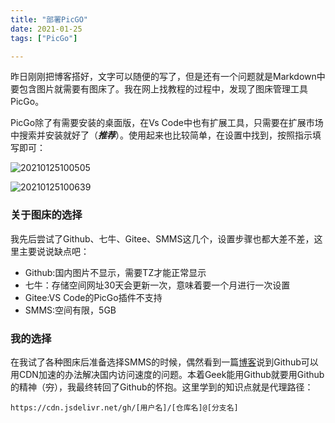 ```yaml
---
title: "部署PicGO"
date: 2021-01-25
tags: ["PicGo"]

---
```


昨日刚刚把博客搭好，文字可以随便的写了，但是还有一个问题就是Markdown中要包含图片就需要有图床了。我在网上找教程的过程中，发现了图床管理工具PicGo。

PicGo除了有需要安装的桌面版，在Vs Code中也有扩展工具，只需要在扩展市场中搜索并安装就好了（***推荐***）。使用起来也比较简单，在设置中找到，按照指示填写即可：

![20210125100505](https://cdn.jsdelivr.net/gh/zhang-ru/imagebed@main/img/20210125100505.png)

![20210125100639](https://cdn.jsdelivr.net/gh/zhang-ru/imagebed@main/img/20210125100639.png)


### 关于图床的选择
我先后尝试了Github、七牛、Gitee、SMMS这几个，设置步骤也都大差不差，这里主要说说缺点吧：
- Github:国内图片不显示，需要TZ才能正常显示
- 七牛：存储空间网址30天会更新一次，意味着要一个月进行一次设置
- Gitee:VS Code的PicGo插件不支持
- SMMS:空间有限，5GB

### 我的选择
在我试了各种图床后准备选择SMMS的时候，偶然看到一篇[博客](https://www.pianshen.com/article/81731334012/)说到Github可以用CDN加速的办法解决国内访问速度的问题。本着Geek能用Github就要用Github的精神（~~穷~~），我最终转回了Github的怀抱。这里学到的知识点就是代理路径：

`https://cdn.jsdelivr.net/gh/[用户名]/[仓库名]@[分支名]`
